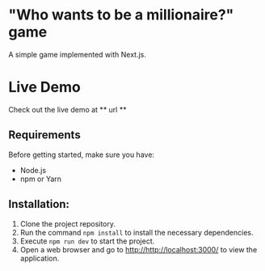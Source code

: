 # "Who wants to be a millionaire?" game

A simple game implemented with Next.js.

# Live Demo

Check out the live demo at
** url **

## Requirements

Before getting started, make sure you have:

- Node.js
- npm or Yarn

## Installation:

1. Clone the project repository.
2. Run the command `npm install` to install the necessary dependencies.
3. Execute `npm run dev` to start the project.
4. Open a web browser and go to
   [http://http://localhost:3000/](http://http://localhost:3000/)
   to view the application.
